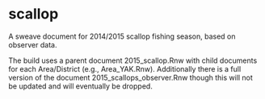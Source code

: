 # scallop

A sweave document for 2014/2015 scallop fishing season, based on observer data.

The build uses a parent document 2015_scallop.Rnw with child documents for each Area/District (e.g., Area_YAK.Rnw). 
Additionally there is a full version of the document 2015_scallops_observer.Rnw though this will not be updated and will eventually be dropped.
